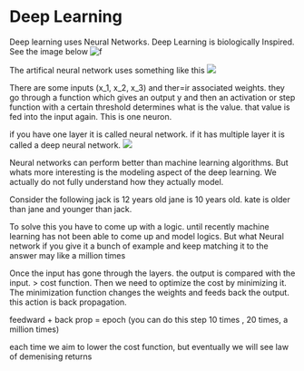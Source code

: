 # Deep Learning

Deep learning uses Neural Networks.
Deep Learning is biologically Inspired. See the image below
![f](image1.JPG)

The artifical neural network uses something like this
![](image2.JPG)

There are some inputs (x_1, x_2, x_3) and ther=ir associated weights. they go through a function which gives an output y and then an activation or step function with a certain threshold determines what is the value. that value is fed into the input again. This is one neuron.

if you have one layer it is called neural network. if it has multiple layer it is called a deep neural network.
![](image3.JPG)

Neural networks can perform better than machine learning algorithms. But whats more interesting is the modeling aspect of the deep learning. We actually do not fully understand how they actually model.

Consider the following
jack is 12 years old
jane is 10 years old.
kate is older than jane and younger than jack.

To solve this you have to come up with a logic. until recently machine learning has not been able to come up and model logics. But what Neural network if you give it a bunch of example and keep matching it to the answer may like a million times

Once the input has gone through the layers. the output is compared with the input. > cost function.
Then we need to optimize the cost by minimizing it. The minimization function changes the weights and feeds back the output. this action is back propagation.

feedward + back prop = epoch (you can do this step 10 times , 20 times, a million times) 

each time we aim to lower the cost function, but eventually we will see law of demenising returns
